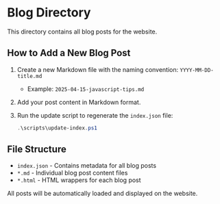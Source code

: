 # Blog Directory

This directory contains all blog posts for the website.

## How to Add a New Blog Post

1. Create a new Markdown file with the naming convention: `YYYY-MM-DD-title.md`
   - Example: `2025-04-15-javascript-tips.md`

2. Add your post content in Markdown format.

3. Run the update script to regenerate the `index.json` file:
   ```powershell
   .\scripts\update-index.ps1
   ```

## File Structure

- `index.json` - Contains metadata for all blog posts
- `*.md` - Individual blog post content files
- `*.html` - HTML wrappers for each blog post

All posts will be automatically loaded and displayed on the website. 